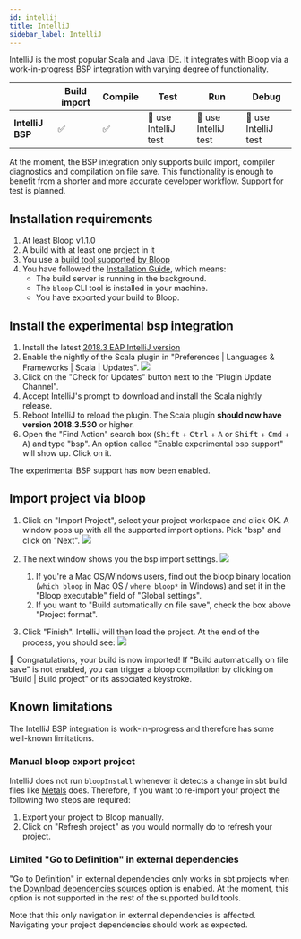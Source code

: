```yaml
---
id: intellij
title: IntelliJ
sidebar_label: IntelliJ
---
```


IntelliJ is the most popular Scala and Java IDE. It integrates with Bloop via a work-in-progress BSP
integration with varying degree of functionality.

|                              | Build import | Compile        | Test                  | Run                  | Debug                 |
| ---------------------------- | ------------ | -------------- | --------------------- | -------------------- | --------------------- |
| **IntelliJ BSP**             | ✅           | ✅             | 🚧 use IntelliJ test | 🚧 use IntelliJ test | 🚧 use IntelliJ test |

At the moment, the BSP integration only supports build import, compiler diagnostics and compilation
on file save. This functionality is enough to benefit from a shorter and more accurate developer
workflow. Support for test is planned.

## Installation requirements

1. At least Bloop v1.1.0
1. A build with at least one project in it
1. You use a [build tool supported by Bloop](build-tools/overview.md)
1. You have followed the [Installation Guide](/bloop/setup), which means:
    * The build server is running in the background.
    * The `bloop` CLI tool is installed in your machine.
    * You have exported your build to Bloop.

## Install the experimental bsp integration

1. Install the latest [2018.3 EAP IntelliJ version](https://www.jetbrains.com/community/eap/)
1. Enable the nightly of the Scala plugin in "Preferences | Languages & Frameworks | Scala | Updates".
   ![](assets/intellij-nightly-plugin.png)
1. Click on the "Check for Updates" button next to the "Plugin Update Channel".
1. Accept IntelliJ's prompt to download and install the Scala nightly release.
1. Reboot IntelliJ to reload the plugin. The Scala plugin **should now have version 2018.3.530** or higher.
1. Open the "Find Action" search box (<kbd>Shift</kbd> + <kbd>Ctrl</kbd> + <kbd>A</kbd> or
<kbd>Shift</kbd> + <kbd>Cmd</kbd> + <kbd>A</kbd>) and type "bsp". An option called "Enable
experimental bsp support" will show up. Click on it.

The experimental BSP support has now been enabled.

## Import project via bloop

1. Click on "Import Project", select your project workspace and click OK. A window pops up with all
   the supported import options. Pick "bsp" and click on "Next". ![](assets/intellij-bsp-import.png)

1. The next window shows you the bsp import settings.
   ![](assets/intellij-bsp-configure.png)

   1. If you're a Mac OS/Windows users, find out the bloop binary location (`which bloop` in Mac OS
   / `where bloop*` in Windows) and set it in the "Bloop executable" field of "Global settings".
   1. If you want to "Build automatically on file save", check the box above "Project format".

1. Click "Finish". IntelliJ will then load the project. At the end of the process, you should see:
   ![](assets/intellij-imported-project.png)

🚀 Congratulations, your build is now imported! If "Build automatically on file save" is not
enabled, you can trigger a bloop compilation by clicking on "Build | Build project" or its
associated keystroke.

## Known limitations

The IntelliJ BSP integration is work-in-progress and therefore has some well-known limitations.

### Manual bloop export project

IntelliJ does not run `bloopInstall` whenever it detects a change in sbt build files like
[Metals](build-tools/metals.md) does. Therefore, if you want to re-import your project the following
two steps are required:

1. Export your project to Bloop manually.
1. Click on "Refresh project" as you would normally do to refresh your project.

### Limited "Go to Definition" in external dependencies

"Go to Definition" in external dependencies only works in sbt projects when the [Download
dependencies sources](build-tools/sbt.md#download-dependencies-sources) option is enabled.
At the moment, this option is not supported in the rest of the supported build tools.

Note that this only navigation in external dependencies is affected. Navigating your project
dependencies should work as expected.
